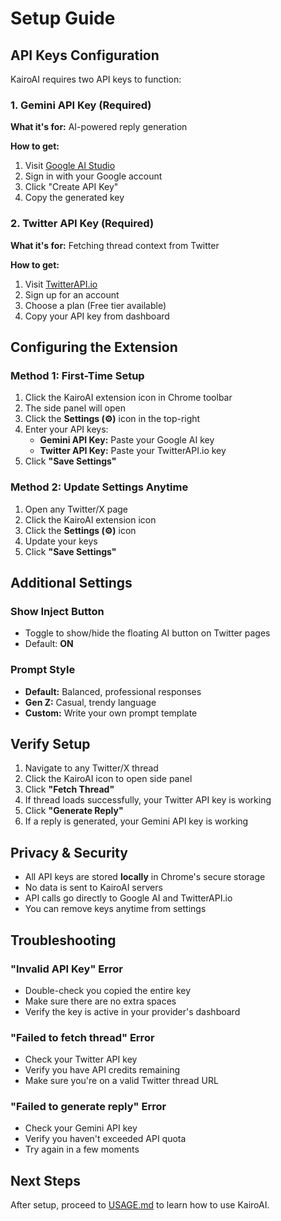 # Setup Guide

## API Keys Configuration

KairoAI requires two API keys to function:

### 1. Gemini API Key (Required)

**What it's for:** AI-powered reply generation

**How to get:**
1. Visit [Google AI Studio](https://makersuite.google.com/app/apikey)
2. Sign in with your Google account
3. Click "Create API Key"
4. Copy the generated key

### 2. Twitter API Key (Required)

**What it's for:** Fetching thread context from Twitter

**How to get:**
1. Visit [TwitterAPI.io](https://twitterapi.io)
2. Sign up for an account
3. Choose a plan (Free tier available)
4. Copy your API key from dashboard

## Configuring the Extension

### Method 1: First-Time Setup

1. Click the KairoAI extension icon in Chrome toolbar
2. The side panel will open
3. Click the **Settings (⚙️)** icon in the top-right
4. Enter your API keys:
   - **Gemini API Key:** Paste your Google AI key
   - **Twitter API Key:** Paste your TwitterAPI.io key
5. Click **"Save Settings"**

### Method 2: Update Settings Anytime

1. Open any Twitter/X page
2. Click the KairoAI extension icon
3. Click the **Settings (⚙️)** icon
4. Update your keys
5. Click **"Save Settings"**

## Additional Settings

### Show Inject Button
- Toggle to show/hide the floating AI button on Twitter pages
- Default: **ON**

### Prompt Style
- **Default:** Balanced, professional responses
- **Gen Z:** Casual, trendy language
- **Custom:** Write your own prompt template

## Verify Setup

1. Navigate to any Twitter/X thread
2. Click the KairoAI icon to open side panel
3. Click **"Fetch Thread"**
4. If thread loads successfully, your Twitter API key is working
5. Click **"Generate Reply"**
6. If a reply is generated, your Gemini API key is working

## Privacy & Security

- All API keys are stored **locally** in Chrome's secure storage
- No data is sent to KairoAI servers
- API calls go directly to Google AI and TwitterAPI.io
- You can remove keys anytime from settings

## Troubleshooting

### "Invalid API Key" Error
- Double-check you copied the entire key
- Make sure there are no extra spaces
- Verify the key is active in your provider's dashboard

### "Failed to fetch thread" Error
- Check your Twitter API key
- Verify you have API credits remaining
- Make sure you're on a valid Twitter thread URL

### "Failed to generate reply" Error
- Check your Gemini API key
- Verify you haven't exceeded API quota
- Try again in a few moments

## Next Steps

After setup, proceed to [USAGE.md](./USAGE.md) to learn how to use KairoAI.
